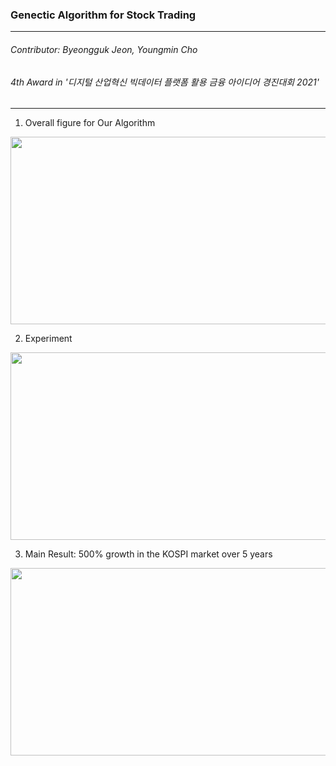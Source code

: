 ### Genectic Algorithm for Stock Trading
----
###### Contributor: Byeongguk Jeon, Youngmin Cho
###### 4th Award in '디지털 산업혁신 빅데이터 플랫폼 활용 금융 아이디어 경진대회 2021'
----
1. Overall figure for Our Algorithm 
<p align="center">
  <img src="https://github.com/byeongGuks/stock_gen_algorithm/assets/79459224/239b0bf8-aa79-4f2d-92b0-9ad4b07262b5", width=600, height=300>
</p>

2. Experiment
<p align="center">
  <img src="https://github.com/byeongGuks/stock_gen_algorithm/assets/79459224/319d9b85-28fc-4ceb-9f5c-ed6226073970", width=600, height=300>
</p>

3. Main Result: 500% growth in the KOSPI market over 5 years
<p align="center">
  <img src="https://github.com/byeongGuks/stock_gen_algorithm/assets/79459224/84e30468-ebf8-44e1-84c7-61984955ad9d", width=600, height=300>
</p>
   
